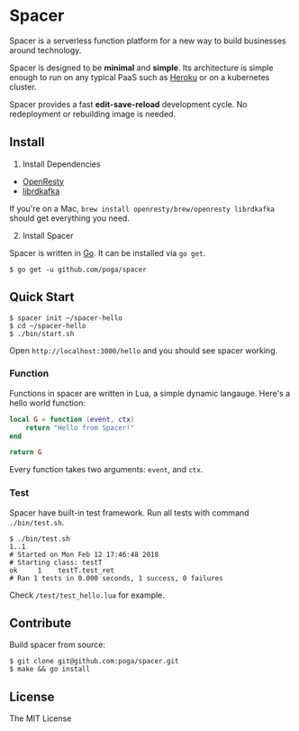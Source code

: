 # Spacer

Spacer is a serverless function platform for a new way to build businesses around technology.

Spacer is designed to be **minimal** and **simple**. Its architecture is simple enough to run on any typical PaaS such as [Heroku](https://www.heroku.com/) or on a kubernetes cluster.

Spacer provides a fast **edit-save-reload** development cycle. No redeployment or rebuilding image is needed.

## Install

1. Install Dependencies

* [OpenResty](https://openresty.org/)
* [librdkafka](https://github.com/edenhill/librdkafka)

If you're on a Mac, `brew install openresty/brew/openresty librdkafka` should get everything you need.

2. Install Spacer

Spacer is written in [Go](https://golang.org/). It can be installed via `go get`.

```
$ go get -u github.com/poga/spacer
```

## Quick Start

```
$ spacer init ~/spacer-hello
$ cd ~/spacer-hello
$ ./bin/start.sh
```

Open `http://localhost:3000/hello` and you should see spacer working.

### Function

Functions in spacer are written in Lua, a simple dynamic langauge. Here's a hello world function:

```lua
local G = function (event, ctx)
    return "Hello from Spacer!"
end

return G
```

Every function takes two arguments: `event`, and `ctx`.

### Test

Spacer have built-in test framework. Run all tests with command `./bin/test.sh`.

```
$ ./bin/test.sh
1..1
# Started on Mon Feb 12 17:46:48 2018
# Starting class: testT
ok     1	testT.test_ret
# Ran 1 tests in 0.000 seconds, 1 success, 0 failures
```

Check `/test/test_hello.lua` for example.

## Contribute

Build spacer from source:

```
$ git clone git@github.com:poga/spacer.git
$ make && go install
```

## License

The MIT License

